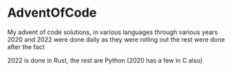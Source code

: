 # AdventOfCode

My advent of code solutions, in various languages through various years
2020 and 2022 were done daily as they were rolling out
the rest were done after the fact

2022 is done in Rust, the rest are Python (2020 has a few in C also)